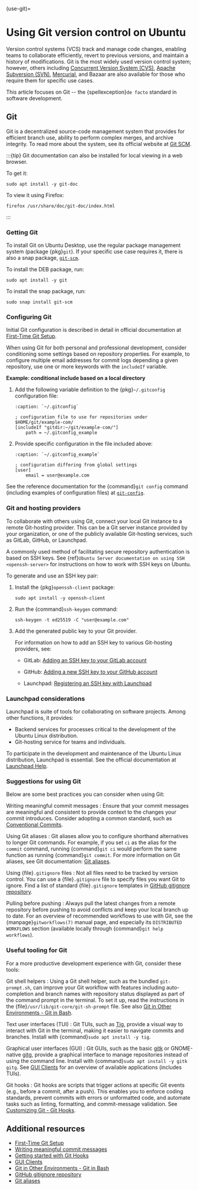 (use-git)=
# Using Git version control on Ubuntu

Version control systems (VCS) track and manage code changes, enabling teams to collaborate efficiently, revert to previous versions, and maintain a history of modifications. Git is the most widely used version control system; however, others including [Concurrent Version System (CVS)](https://www.nongnu.org/cvs/), [Apache Subversion (SVN)](https://subversion.apache.org/), [Mercurial](https://www.mercurial-scm.org/), and Bazaar are also available for those who require them for specific use cases.

This article focuses on Git -- the {spellexception}`de facto` standard in software development.


## Git

Git is a decentralized source-code management system that provides for efficient branch use, ability to perform complex merges, and archive integrity. To read more about the system, see its official website at [Git SCM](https://git-scm.com/).

:::{tip}
Git documentation can also be installed for local viewing in a web browser.

To get it:

```none
sudo apt install -y git-doc
```

To view it using Firefox:

```none
firefox /usr/share/doc/git-doc/index.html
```
:::


### Getting Git

To install Git on Ubuntu Desktop, use the regular package management system (package {pkg}`git`). If your specific use case requires it, there is also a snap package, [`git-scm`](https://snapcraft.io/git-scm).

To install the DEB package, run:

```none
sudo apt install -y git
```

To install the snap package, run:

```none
sudo snap install git-scm
```


### Configuring Git

Initial Git configuration is described in detail in official documentation at [First-Time Git Setup](https://git-scm.com/book/en/v2/Getting-Started-First-Time-Git-Setup).

When using Git for both personal and professional development, consider conditioning some settings based on repository properties. For example, to configure multiple email addresses for commit logs depending a given repository, use one or more keywords with the `includeIf` variable.

**Example: conditional include based on a local directory**

1. Add the following variable definition to the {pkg}`~/.gitconfig` configuration file:

    ```{code-block} ini
    :caption: `~/.gitconfig`

    ; configuration file to use for repositories under $HOME/git/example-com/
    [includeIf "gitdir:~/git/example-com/"]
        path = ~/.gitconfig_example
    ```

2. Provide specific configuration in the file included above:

    ```{code-block} ini
    :caption: `~/.gitconfig_example`

    ; configuration differing from global settings
    [user]
        email = user@example.com
    ```

See the reference documentation for the {command}`git config` command (including examples of configuration files) at [`git-config`](https://git-scm.com/docs/git-config).


### Git and hosting providers

To collaborate with others using Git, connect your local Git instance to a remote Git-hosting provider. This can be a Git server instance provided by your organization, or one of the publicly available Git-hosting services, such as GitLab, GitHub, or Launchpad.

A commonly used method of facilitating secure repository authentication is based on SSH keys. See {ref}`Ubuntu Server documentation on using SSH <openssh-server>` for instructions on how to work with SSH keys on Ubuntu.

To generate and use an SSH key pair:

1. Install the {pkg}`openssh-client` package:

    ```none
    sudo apt install -y openssh-client
    ```

2. Run the {command}`ssh-keygen` command:

    ```none
    ssh-keygen -t ed25519 -C "user@example.com"
    ```
3. Add the generated public key to your Git provider.

   For information on how to add an SSH key to various Git-hosting providers, see:

    * GitLab: [Adding an SSH key to your GitLab account](https://docs.gitlab.com/ee/user/ssh.html#add-an-ssh-key-to-your-gitlab-account)

    * GitHub: [Adding a new SSH key to your GitHub account](https://docs.github.com/en/authentication/connecting-to-github-with-ssh/adding-a-new-ssh-key-to-your-github-account?platform=linux)

    * Launchpad: [Registering an SSH key with Launchpad](https://help.launchpad.net/YourAccount/CreatingAnSSHKeyPair#Registering_the_key_with_Launchpad)


### Launchpad considerations

Launchpad is suite of tools for collaborating on software projects. Among other functions, it provides:

* Backend services for processes critical to the development of the Ubuntu Linux distribution.
* Git-hosting service for teams and individuals.

To participate in the development and maintenance of the Ubuntu Linux distribution, Launchpad is essential. See the official documentation at [Launchpad Help](https://help.launchpad.net/).


### Suggestions for using Git

Below are some best practices you can consider when using Git:

Writing meaningful commit messages
: Ensure that your commit messages are meaningful and consistent to provide context to the changes your commit introduces. Consider adopting a common standard, such as [Conventional Commits](https://www.conventionalcommits.org/).

Using Git aliases
: Git aliases allow you to configure shorthand alternatives to longer Git commands. For example, if you set `ci` as the alias for the `commit` command, running {command}`git ci` would perform the same function as running {command}`git commit`. For more information on Git aliases, see Git documentation: [Git aliases](https://git-scm.com/book/en/v2/Git-Basics-Git-Aliases).

Using {file}`.gitignore` files
: Not all files need to be tracked by version control. You can use a {file}`.gitignore` file to specify files you want Git to ignore. Find a list of standard {file}`.gitignore` templates in [GitHub gitignore repository](https://github.com/github/gitignore).

Pulling before pushing
: Always pull the latest changes from a remote repository before pushing to avoid conflicts and keep your local branch up to date. For an overview of recommended workflows to use with Git, see the {manpage}`gitworkflows(7)` manual page, and especially its `DISTRIBUTED WORKFLOWS` section (available locally through {command}`git help workflows`).


### Useful tooling for Git

For a more productive development experience with Git, consider these tools:

Git shell helpers
: Using a Git shell helper, such as the bundled `git-prompt.sh`, can improve your Git workflow with features including auto-completion and branch names with repository status displayed as part of the command prompt in the terminal. To set it up, read the instructions in the {file}`/usr/lib/git-core/git-sh-prompt` file. See also [Git in Other Environments - Git in Bash](https://git-scm.com/book/id/v2/Appendix-A%3A-Git-in-Other-Environments-Git-in-Bash).

Text user interfaces (TUI)
: Git TUIs, such as [Tig](https://jonas.github.io/tig/), provide a visual way to interact with Git in the terminal, making it easier to navigate commits and branches. Install with {command}`sudo apt install -y tig`.

Graphical user interfaces (GUI)
: Git GUIs, such as the basic [gitk](https://git-scm.com/docs/gitk) or GNOME-native [gitg](https://wiki.gnome.org/Apps/Gitg/), provide a graphical interface to manage repositories instead of using the command line. Install with {command}`sudo apt install -y gitk gitg`. See [GUI Clients](https://git-scm.com/downloads/guis?os=linux) for an overview of available applications (includes TUIs).

Git hooks
: Git hooks are scripts that trigger actions at specific Git events (e.g., before a commit, after a push). This enables you to enforce coding standards, prevent commits with errors or unformatted code, and automate tasks such as linting, formatting, and commit-message validation. See [Customizing Git - Git Hooks](https://git-scm.com/book/en/v2/Customizing-Git-Git-Hooks).


## Additional resources

- [First-Time Git Setup](https://git-scm.com/book/en/v2/Getting-Started-First-Time-Git-Setup)
- [Writing meaningful commit messages](https://www.conventionalcommits.org/en/v1.0.0/#summary)
- [Getting started with Git Hooks](https://git-scm.com/book/ms/v2/Customizing-Git-Git-Hooks)
- [GUI Clients](https://git-scm.com/downloads/guis?os=linux)
- [Git in Other Environments - Git in Bash](https://git-scm.com/book/id/v2/Appendix-A%3A-Git-in-Other-Environments-Git-in-Bash)
- [GitHub gitignore repository](https://github.com/github/gitignore)
- [Git aliases](https://git-scm.com/book/en/v2/Git-Basics-Git-Aliases)
